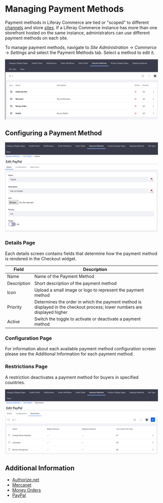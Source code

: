 # Managing Payment Methods

Payment methods in Liferay Commerce are tied or "scoped" to different [channels](../catalog/introduction-to-channels.md) and store [sites](./sites-and-site-types.md). If a Liferay Commerce instance has more than one storefront hosted on the same instance, administrators can use different payment methods on each site.

To manage payment methods, navigate to _Site Administration_ → _Commerce_ → _Settings_ and select the Payment Methods tab. Select a method to edit it.

![Payment Methods page](./managing-payment-methods/images/01.png)

## Configuring a Payment Method

![Configuring a payment method](./managing-payment-methods/images/02.png)

### Details Page

Each details screen contains fields that determine how the payment method is rendered in the Checkout widget.

|Field | Description |
|----- | ----------- |
|Name  | Name of the Payment Method |
|Description | Short description of the payment method |
|Icon| Upload a small image or logo to represent the payment method |
|Priority | Determines the order in which the payment method is displayed in the checkout process; lower numbers are displayed higher |
|Active | Switch the toggle to activate or deactivate a payment method |  

### Configuration Page

For information about each available payment method configuration screen please see the Additional Information for each payment method.

### Restrictions Page

A restriction deactivates a payment method for buyers in specified countries.

![Setting payment method restrictions](./managing-payment-methods/images/03.png)

## Additional Information

* [Authorize.net](../orders-and-fulfillment/authorize.net.md)
* [Mercanet](../orders-and-fulfillment/mercanet.md)
* [Money Orders](../orders-and-fulfillment/money-orders.md)
* [PayPal](../orders-and-fulfillment/paypal.md)
